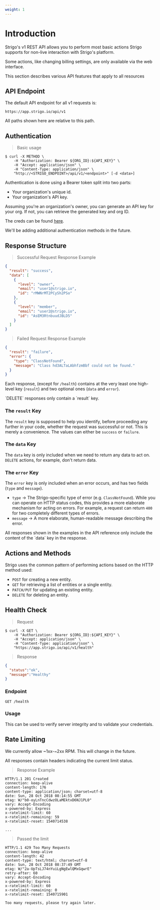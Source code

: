 ```yaml
---
weight: 1
---
```


# Introduction

Strigo's v1 REST API allows you to perform most basic actions Strigo supports for non-live interaction with Strigo's platform.

Some actions, like changing billing settings, are only available via the web interface.


<aside class="notice">
This section describes various API features that apply to all resources
</aside>

## API Endpoint

The default API endpoint for all v1 requests is:

`https://app.strigo.io/api/v1`

All paths shown here are relative to this path.


## Authentication

> Basic usage

```shell
$ curl -X METHOD \
    -H "Authorization: Bearer ${ORG_ID}:${API_KEY}" \
    -H "Accept: application/json" \
    -H "Content-Type: application/json" \
    "http://<STRIGO_ENDPOINT>/api/v1/<endpoint>" [-d <data>]
```

Authentication is done using a Bearer token split into two parts:

* Your organization's unique id.
* Your organization's API key.

Assuming you're an organization's owner, you can generate an API key for your org.
If not, you can retrieve the generated key and org ID.

The creds can be found [here](http://app.strigo.io/settings#account).

We'll be adding additional authentication methods in the future.


## Response Structure

> Successful Request Response Example

```json
{
  "result": "success",
  "data": [
    {
      "level": "owner",
      "email": "user1@strigo.io",
      "id": "rMWNrMT2PCySh2PSo"
    },
    {
      "level": "member",
      "email": "user2@strigo.io",
      "id": "AsEM3RtnbuudJBLD5"
    }
  ]
}
```

> Failed Request Response Example

```json
{
  "result": "failure",
  "error": {
    "type": "ClassNotFound",
    "message": "Class hd3ALTaLAbhfzmBbf could not be found."
  }
}
```

Each response, (except for `/health`) contains at the very least one high-level key (`result`) and two optional ones (`data` and `error`).

<aside class="notice">
`DELETE` responses only contain a `result` key.
</aside>

### The `result` Key

The `result` key is supposed to help you identify, before proceeding any further in your code, whether the request was successful or not. This is merely a convenience. The values can either be `success` or `failure`.

### The `data` Key

The `data` key is only included when we need to return any data to act on. `DELETE` actions, for example,
don't return data.

### The `error` Key

The `error` key is only included when an error occurs, and has two fields (`type` and `message`).

* `type` -> The Strigo-specific type of error (e.g. `ClassNotFound`). While you can operate on HTTP status codes, this provides a more elaborate mechanism for acting on errors. For example, a request can return `400` for two completely different types of errors.
* `message` -> A more elaborate, human-readable message describing the error.

<aside class="notice">
All responses shown in the examples in the API reference only include the content of the `data` key in the response.
</aside>

## Actions and Methods

Strigo uses the common pattern of performing actions based on the HTTP method used:

* `POST` for creating a new entity.
* `GET` for retrieving a list of entities or a single entity.
* `PATCH/PUT` for updating an existing entity.
* `DELETE` for deleting an entity.



## Health Check

> Request

```shell
$ curl -X GET \
    -H "Authorization: Bearer ${ORG_ID}:${API_KEY}" \
    -H "Accept: application/json" \
    -H "Content-Type: application/json" \
    "https://app.strigo.io/api/v1/health"
```

> Response

```json
{
  "status":"ok",
  "message":"Healthy"
}
```

### Endpoint

`GET /health`

### Usage

This can be used to verify server integrity and to validate your credentials.


## Rate Limiting

We currently allow ~1xx-~2xx RPM. This will change in the future.

All responses contain headers indicating the current limit status.


> Response Example

```shell
HTTP/1.1 201 Created
connection: keep-alive
content-length: 176
content-type: application/json; charset=utf-8
date: Sun, 28 Oct 2018 08:14:55 GMT
etag: W/"b0-oyLnTncCdwzOLaMEktxD6NJ1PL0"
vary: Accept-Encoding
x-powered-by: Express
x-ratelimit-limit: 60
x-ratelimit-remaining: 59
x-ratelimit-reset: 1540714538

...
```

> Passed the limit

```shell
HTTP/1.1 429 Too Many Requests
connection: keep-alive
content-length: 42
content-type: text/html; charset=utf-8
date: Sun, 28 Oct 2018 08:37:49 GMT
etag: W/"2a-UpTsLJ74nYuiLgNgEwlQMxGqwrE"
retry-after: 60
vary: Accept-Encoding
x-powered-by: Express
x-ratelimit-limit: 60
x-ratelimit-remaining: 0
x-ratelimit-reset: 1540715901

Too many requests, please try again later.
```
